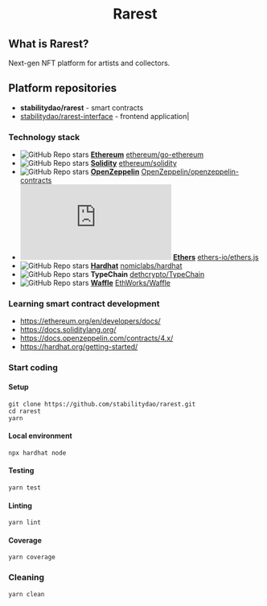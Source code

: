 <div align="center">
<h1>Rarest</h1>
</div>

## What is Rarest?

Next-gen NFT platform for artists and collectors.

## Platform repositories

- **stabilitydao/rarest** - smart contracts
- [stabilitydao/rarest-interface](https://github.com/stabilitydao/rarest-interface) - frontend application|

### Technology stack

- ![GitHub Repo stars](https://img.shields.io/github/stars/ethereum/go-ethereum?style=plastic) **[Ethereum](https://ethereum.org/en/)** [ethereum/go-ethereum](https://github.com/ethereum/go-ethereum)
- ![GitHub Repo stars](https://img.shields.io/github/stars/ethereum/solidity?style=plastic) **[Solidity](https://soliditylang.org/)** [ethereum/solidity](https://github.com/ethereum/solidity)
- ![GitHub Repo stars](https://img.shields.io/github/stars/OpenZeppelin/openzeppelin-contracts?style=plastic) **[OpenZeppelin](https://openzeppelin.com)** [OpenZeppelin/openzeppelin-contracts](https://github.com/OpenZeppelin/openzeppelin-contracts)
- ![GitHub Repo stars](https://img.shields.io/github/stars/ethers-io/ethers.js?style=plastic) **[Ethers](https://ethers.org/)** [ethers-io/ethers.js](https://github.com/ethers-io/ethers.js/)
- ![GitHub Repo stars](https://img.shields.io/github/stars/nomiclabs/hardhat?style=plastic) **[Hardhat](https://hardhat.org/)** [nomiclabs/hardhat](https://github.com/nomiclabs/hardhat)
- ![GitHub Repo stars](https://img.shields.io/github/stars/dethcrypto/TypeChain?style=plastic) **TypeChain** [dethcrypto/TypeChain](https://github.com/dethcrypto/TypeChain)
- ![GitHub Repo stars](https://img.shields.io/github/stars/EthWorks/Waffle?style=plastic) **[Waffle](https://getwaffle.io/)** [EthWorks/Waffle](https://github.com/EthWorks/Waffle)

### Learning smart contract development

- https://ethereum.org/en/developers/docs/
- https://docs.soliditylang.org/
- https://docs.openzeppelin.com/contracts/4.x/
- https://hardhat.org/getting-started/

### Start coding

#### Setup

```
git clone https://github.com/stabilitydao/rarest.git
cd rarest
yarn
```

#### Local environment

```
npx hardhat node
```

#### Testing

```
yarn test
```

#### Linting

```
yarn lint
```

#### Coverage

```
yarn coverage
```

### Cleaning

```
yarn clean
```
